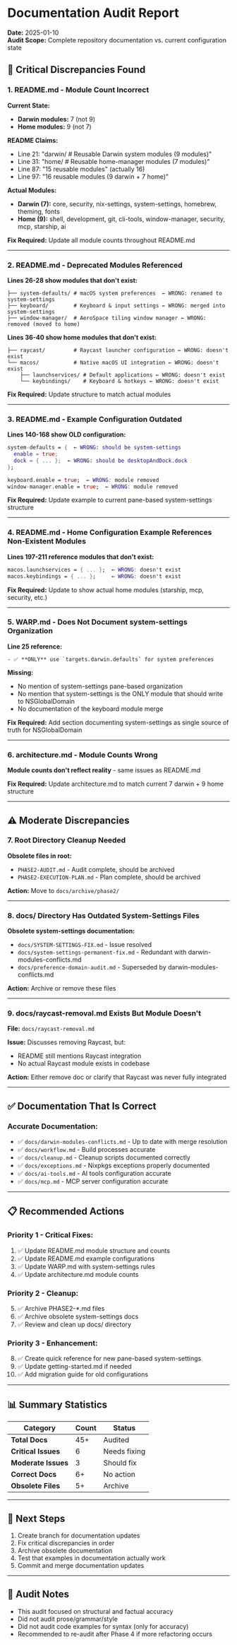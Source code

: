 # Documentation Audit Report
**Date:** 2025-01-10  
**Audit Scope:** Complete repository documentation vs. current configuration state

## 🔴 **Critical Discrepancies Found**

### **1. README.md - Module Count Incorrect**

**Current State:**
- **Darwin modules:** 7 (not 9)
- **Home modules:** 9 (not 7)

**README Claims:**
- Line 21: "darwin/ # Reusable Darwin system modules (9 modules)"
- Line 31: "home/ # Reusable home-manager modules (7 modules)"
- Line 87: "15 reusable modules" (actually 16)
- Line 97: "16 reusable modules (9 darwin + 7 home)" 

**Actual Modules:**
- **Darwin (7):** core, security, nix-settings, system-settings, homebrew, theming, fonts
- **Home (9):** shell, development, git, cli-tools, window-manager, security, mcp, starship, ai

**Fix Required:** Update all module counts throughout README.md

---

### **2. README.md - Deprecated Modules Referenced**

**Lines 26-28 show modules that don't exist:**
```
├── system-defaults/ # macOS system preferences  ← WRONG: renamed to system-settings
├── keyboard/        # Keyboard & input settings ← WRONG: merged into system-settings
├── window-manager/  # AeroSpace tiling window manager ← WRONG: removed (moved to home)
```

**Lines 36-40 show home modules that don't exist:**
```
├── raycast/         # Raycast launcher configuration ← WRONG: doesn't exist
└── macos/           # Native macOS UI integration ← WRONG: doesn't exist  
    ├── launchservices/ # Default applications ← WRONG: doesn't exist
    └── keybindings/    # Keyboard & hotkeys ← WRONG: doesn't exist
```

**Fix Required:** Update structure to match actual modules

---

### **3. README.md - Example Configuration Outdated**

**Lines 140-168 show OLD configuration:**
```nix
system-defaults = {  ← WRONG: should be system-settings
  enable = true;
  dock = { ... };  ← WRONG: should be desktopAndDock.dock
};

keyboard.enable = true;  ← WRONG: module removed
window-manager.enable = true;  ← WRONG: module removed
```

**Fix Required:** Update example to current pane-based system-settings structure

---

### **4. README.md - Home Configuration Example References Non-Existent Modules**

**Lines 197-211 reference modules that don't exist:**
```nix
macos.launchservices = { ... };  ← WRONG: doesn't exist
macos.keybindings = { ... };     ← WRONG: doesn't exist
```

**Fix Required:** Update to show actual home modules (starship, mcp, security, etc.)

---

### **5. WARP.md - Does Not Document system-settings Organization**

**Line 25 reference:**
```
- ✅ **ONLY** use `targets.darwin.defaults` for system preferences
```

**Missing:**
- No mention of system-settings pane-based organization
- No mention that system-settings is the ONLY module that should write to NSGlobalDomain
- No documentation of the keyboard module merge

**Fix Required:** Add section documenting system-settings as single source of truth for NSGlobalDomain

---

### **6. architecture.md - Module Counts Wrong**

**Module counts don't reflect reality** - same issues as README.md

**Fix Required:** Update architecture.md to match current 7 darwin + 9 home structure

---

## ⚠️ **Moderate Discrepancies**

### **7. Root Directory Cleanup Needed**

**Obsolete files in root:**
- `PHASE2-AUDIT.md` - Audit complete, should be archived
- `PHASE2-EXECUTION-PLAN.md` - Plan complete, should be archived

**Action:** Move to `docs/archive/phase2/`

---

### **8. docs/ Directory Has Outdated System-Settings Files**

**Obsolete system-settings documentation:**
- `docs/SYSTEM-SETTINGS-FIX.md` - Issue resolved
- `docs/system-settings-permanent-fix.md` - Redundant with darwin-modules-conflicts.md
- `docs/preference-domain-audit.md` - Superseded by darwin-modules-conflicts.md

**Action:** Archive or remove these files

---

### **9. docs/raycast-removal.md Exists But Module Doesn't**

**File:** `docs/raycast-removal.md`

**Issue:** Discusses removing Raycast, but:
- README still mentions Raycast integration
- No actual Raycast module exists in codebase

**Action:** Either remove doc or clarify that Raycast was never fully integrated

---

## ✅ **Documentation That Is Correct**

### **Accurate Documentation:**
- ✅ `docs/darwin-modules-conflicts.md` - Up to date with merge resolution
- ✅ `docs/workflow.md` - Build processes accurate
- ✅ `docs/cleanup.md` - Cleanup scripts documented correctly
- ✅ `docs/exceptions.md` - Nixpkgs exceptions properly documented
- ✅ `docs/ai-tools.md` - AI tools configuration accurate
- ✅ `docs/mcp.md` - MCP server configuration accurate

---

## 📋 **Recommended Actions**

### **Priority 1 - Critical Fixes:**
1. ✅ Update README.md module structure and counts
2. ✅ Update README.md example configurations
3. ✅ Update WARP.md with system-settings rules
4. ✅ Update architecture.md module counts

### **Priority 2 - Cleanup:**
5. ✅ Archive PHASE2-*.md files
6. ✅ Archive obsolete system-settings docs
7. ✅ Review and clean up docs/ directory

### **Priority 3 - Enhancement:**
8. ✅ Create quick reference for new pane-based system-settings
9. ✅ Update getting-started.md if needed
10. ✅ Add migration guide for old configurations

---

## 📊 **Summary Statistics**

| Category | Count | Status |
|----------|-------|--------|
| **Total Docs** | 45+ | Audited |
| **Critical Issues** | 6 | Needs fixing |
| **Moderate Issues** | 3 | Should fix |
| **Correct Docs** | 6+ | No action |
| **Obsolete Files** | 5+ | Archive |

---

## 🎯 **Next Steps**

1. Create branch for documentation updates
2. Fix critical discrepancies in order
3. Archive obsolete documentation
4. Test that examples in documentation actually work
5. Commit and merge documentation updates

---

## 📝 **Audit Notes**

- This audit focused on structural and factual accuracy
- Did not audit prose/grammar/style
- Did not audit code examples for syntax (only for accuracy)
- Recommended to re-audit after Phase 4 if more refactoring occurs
